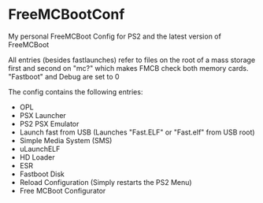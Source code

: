 # FreeMCBootConf
My personal FreeMCBoot Config for PS2 and the latest version of FreeMCBoot

All  entries (besides fastlaunches) refer to files on the root of a mass storage first and second on "mc?" which makes FMCB check both memory cards.
"Fastboot" and Debug are set to 0

The config contains the following entries:

- OPL
- PSX Launcher
- PS2 PSX Emulator
- Launch fast from USB (Launches "Fast.ELF" or "Fast.elf" from USB root)
- Simple Media System (SMS)
- uLaunchELF
- HD Loader
- ESR
- Fastboot Disk
- Reload Configuration (Simply restarts the PS2 Menu)
- Free MCBoot Configurator
